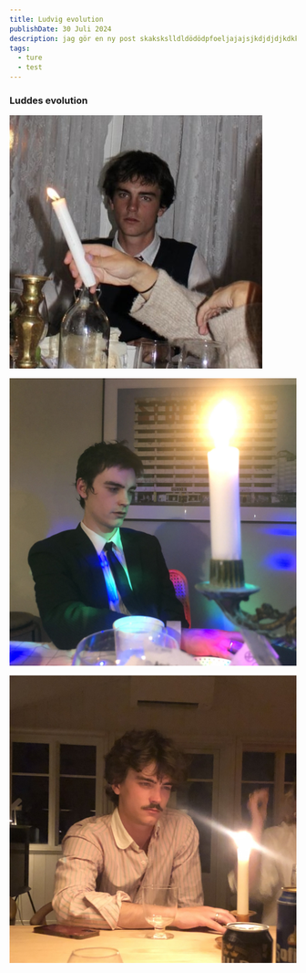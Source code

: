 ```yaml
---
title: Ludvig evolution
publishDate: 30 Juli 2024
description: jag gör en ny post skakskslldldödödpfoeljajajsjkdjdjdjkdkkss
tags:
  - ture
  - test
---
```


### Luddes evolution

![Vårmiddagen? 2021? 2020?](src/assets/img_2698.jpeg "Ludde")

![Nyår 2024](src/assets/img_3104.jpeg)

![Midsommar 2024](src/assets/img_4660.jpeg)
